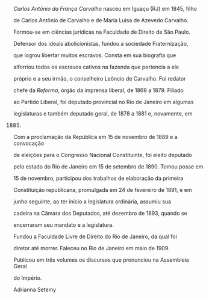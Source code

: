 

*Carlos Antônio da França Carvalho* nasceu em Iguaçu (RJ) em 1845, filho

de Carlos Antônio de Carvalho e de Maria Luísa de Azevedo Carvalho.



Formou-se em ciências jurídicas na Faculdade de Direito de São Paulo.

Defensor dos ideais abolicionistas, fundou a sociedade Fraternização,

que logrou libertar muitos escravos. Consta em sua biografia que

alforriou todos os escravos cativos na fazenda que pertencia a ele

próprio e a seu irmão, o conselheiro Leôncio de Carvalho. Foi redator

chefe da *Reforma*, órgão da imprensa liberal, de 1869 a 1879. Filiado

ao Partido Liberal, foi deputado provincial no Rio de Janeiro em algumas

legislaturas e também deputado geral, de 1878 a 1881 e, novamente, em

1885.



Com a proclamação da República em 15 de novembro de 1889 e a convocação

de eleições para o Congresso Nacional Constituinte, foi eleito deputado

pelo estado do Rio de Janeiro em 15 de setembro de 1890. Tomou posse em

15 de novembro, participou dos trabalhos de elaboração da primeira

Constituição republicana, promulgada em 24 de fevereiro de 1891, e em

junho seguinte, ao ter início a legislatura ordinária, assumiu sua

cadeira na Câmara dos Deputados, até dezembro de 1893, quando se

encerraram seu mandato e a legislatura.



Fundou a Faculdade Livre de Direito do Rio de Janeiro, da qual foi

diretor até morrer. Faleceu no Rio de Janeiro em maio de 1909.



Publicou em três volumes os discursos que pronunciou na Assembleia Geral

do Império.



Adrianna Setemy



